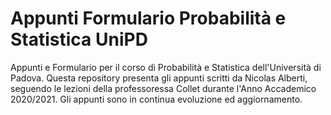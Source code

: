 # Appunti Formulario Probabilità e Statistica UniPD
Appunti e Formulario per il corso di Probabilità e Statistica dell'Università di Padova. Questa repository presenta gli appunti scritti da Nicolas Alberti, seguendo le lezioni della professoressa Collet durante l'Anno Accademico 2020/2021. Gli appunti sono in continua evoluzione ed aggiornamento.
